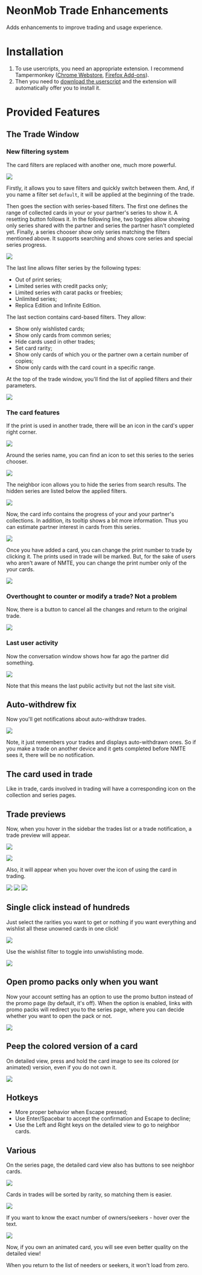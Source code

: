 # NeonMob Trade Enhancements

Adds enhancements to improve trading and usage experience.

# Installation

1. To use usercripts, you need an appropriate extension. 
I recommend Tampermonkey 
([Chrome Webstore](https://chrome.google.com/webstore/detail/tampermonkey/dhdgffkkebhmkfjojejmpbldmpobfkfo), 
[Firefox Add-ons](https://addons.mozilla.org/ru/firefox/addon/tampermonkey/)).
2. Then you need to 
[download the userscript](https://github.com/7nik/nm-trade-enhancements/releases/latest/download/userscript.user.js) 
and the extension will automatically offer you to install it.

# Provided Features

## The Trade Window

### New filtering system
The card filters are replaced with another one, much more powerful.

![](./img/filters%20menu.png)

Firstly, it allows you to save filters and quickly switch between them. And, if 
you name a filter set `default`, it will be applied at the beginning of the trade. 

Then goes the section with series-based filters.
The first one defines the range of collected cards in your or your partner's 
series to show it. A resetting button follows it. In the following line, two 
toggles allow showing only series shared with the partner and series the partner 
hasn't completed yet. Finally, a series chooser show only series matching the 
filters mentioned above. It supports searching and shows core series and special 
series progress.

![](./img/series%20selector.png)

The last line allows filter series by the following types:
* Out of print series;
* Limited series with credit packs only;
* Limited series with carat packs or freebies;
* Unlimited series;
* Replica Edition and Infinite Edition.

The last section contains card-based filters. They allow:
* Show only wishlisted cards;
* Show only cards from common series;
* Hide cards used in other trades;
* Set card rarity;
* Show only cards of which you or the partner own a certain number of copies;
* Show only cards with the card count in a specific range.

At the top of the trade window, you'll find the list of applied filters and their parameters.

![](./img/active%20filters.png)

### The card features
If the print is used in another trade, there will be an icon in the card's upper right corner.

![](./img/used%20in%20trade%20icon.png)

Around the series name, you can find an icon to set this series to the series chooser.

![](./img/select%20series.png)

The neighbor icon allows you to hide the series from search results.
The hidden series are listed below the applied filters.

![](./img/hidden%20series.png)

Now, the card info contains the progress of your and your partner's collections. 
In addition, its tooltip shows a bit more information. Thus you can estimate 
partner interest in cards from this series.

![](./img/collected.png)

Once you have added a card, you can change the print number to trade by clicking 
it. The prints used in trade will be marked. But, for the sake of users who aren't 
aware of NMTE, you can change the print number only of the your cards.

![](./img/print%20chooser.png)

### Overthought to counter or modify a trade? Not a problem
Now, there is a button to cancel all the changes and return to the original trade.

![](./img/back%20button.png)

### Last user activity
Now the conversation window shows how far ago the partner did something.

![](./img/last%20action.png)

Note that this means the last public activity but not the last site visit.

## Auto-withdrew fix
Now you'll get notifications about auto-withdraw trades.

![](./img/auto-withdraw%20fix.png)

Note, it just remembers your trades and displays auto-withdrawn ones. So if you 
make a trade on another device and it gets completed before NMTE sees it, there 
will be no notification.

## The card used in trade
Like in trade, cards involved in trading will have a corresponding icon on the 
collection and series pages.

## Trade previews
Now, when you hover in the sidebar the trades list or a trade notification, a 
trade preview will appear.

![](./img/trade%20preview%20trades.jpeg)

![](./img/trade%20preview%20notification.png)

Also, it will appear when you hover over the icon of using the card in trading.

![](./img/trade%20preview%20trade.png)
![](./img/trade%20preview%20series%20page.png)
![](./img/trade%20preview%20collection%20page.jpg)

## Single click instead of hundreds
Just select the rarities you want to get or nothing if you want everything and 
wishlist all these unowned cards in one click! 

![](./img/wishlist%20button.png)

Use the wishlist filter to toggle into unwishlisting mode.

![](./img/wishlist%20back%20button.png)

## Open promo packs only when you want
Now your account setting has an option to use the promo button instead of the 
promo page (by default, it's off). When the option is enabled, links with promo 
packs will redirect you to the series page, where you can decide whether you want 
to open the pack or not.

![](./img/promo%20button.png)

## Peep the colored version of a card
On detailed view, press and hold the card image to see its colored (or animated) 
version, even if you do not own it.

![](./img/peep%20the%20card.jpg)

## Hotkeys
* More proper behavior when Escape pressed;
* Use Enter/Spacebar to accept the confirmation and Escape to decline;
* Use the Left and Right keys on the detailed view to go to neighbor cards.

## Various
On the series page, the detailed card view also has buttons to see neighbor cards.

![](./img/neighbor%20cards%20buttons.jpg)

Cards in trades will be sorted by rarity, so matching them is easier.

![](./img/sorted%20cards.png)

If you want to know the exact number of owners/seekers - hover over the text.

![](./img/number%20of%20partners.png)

Now, if you own an animated card, you will see even better quality on the detailed view!

When you return to the list of needers or seekers, it won't load from zero.
